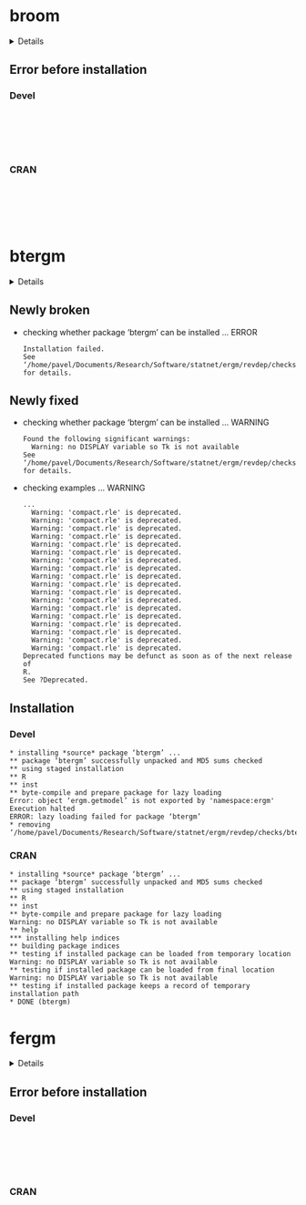 # broom

<details>

* Version: 
* GitHub: https://github.com/statnet/ergm
* Source code: NA
* Number of recursive dependencies: 0

</details>

## Error before installation

### Devel

```






```
### CRAN

```






```
# btergm

<details>

* Version: 1.9.9
* GitHub: https://github.com/leifeld/btergm
* Source code: https://github.com/cran/btergm
* Date/Publication: 2020-06-18 05:00:06 UTC
* Number of recursive dependencies: 73

Run `revdep_details(, "btergm")` for more info

</details>

## Newly broken

*   checking whether package ‘btergm’ can be installed ... ERROR
    ```
    Installation failed.
    See ‘/home/pavel/Documents/Research/Software/statnet/ergm/revdep/checks/btergm/new/btergm.Rcheck/00install.out’ for details.
    ```

## Newly fixed

*   checking whether package ‘btergm’ can be installed ... WARNING
    ```
    Found the following significant warnings:
      Warning: no DISPLAY variable so Tk is not available
    See ‘/home/pavel/Documents/Research/Software/statnet/ergm/revdep/checks/btergm/old/btergm.Rcheck/00install.out’ for details.
    ```

*   checking examples ... WARNING
    ```
    ...
      Warning: 'compact.rle' is deprecated.
      Warning: 'compact.rle' is deprecated.
      Warning: 'compact.rle' is deprecated.
      Warning: 'compact.rle' is deprecated.
      Warning: 'compact.rle' is deprecated.
      Warning: 'compact.rle' is deprecated.
      Warning: 'compact.rle' is deprecated.
      Warning: 'compact.rle' is deprecated.
      Warning: 'compact.rle' is deprecated.
      Warning: 'compact.rle' is deprecated.
      Warning: 'compact.rle' is deprecated.
      Warning: 'compact.rle' is deprecated.
      Warning: 'compact.rle' is deprecated.
      Warning: 'compact.rle' is deprecated.
      Warning: 'compact.rle' is deprecated.
      Warning: 'compact.rle' is deprecated.
      Warning: 'compact.rle' is deprecated.
      Warning: 'compact.rle' is deprecated.
    Deprecated functions may be defunct as soon as of the next release of
    R.
    See ?Deprecated.
    ```

## Installation

### Devel

```
* installing *source* package ‘btergm’ ...
** package ‘btergm’ successfully unpacked and MD5 sums checked
** using staged installation
** R
** inst
** byte-compile and prepare package for lazy loading
Error: object ‘ergm.getmodel’ is not exported by 'namespace:ergm'
Execution halted
ERROR: lazy loading failed for package ‘btergm’
* removing ‘/home/pavel/Documents/Research/Software/statnet/ergm/revdep/checks/btergm/new/btergm.Rcheck/btergm’

```
### CRAN

```
* installing *source* package ‘btergm’ ...
** package ‘btergm’ successfully unpacked and MD5 sums checked
** using staged installation
** R
** inst
** byte-compile and prepare package for lazy loading
Warning: no DISPLAY variable so Tk is not available
** help
*** installing help indices
** building package indices
** testing if installed package can be loaded from temporary location
Warning: no DISPLAY variable so Tk is not available
** testing if installed package can be loaded from final location
Warning: no DISPLAY variable so Tk is not available
** testing if installed package keeps a record of temporary installation path
* DONE (btergm)

```
# fergm

<details>

* Version: 
* GitHub: https://github.com/statnet/ergm
* Source code: NA
* Number of recursive dependencies: 0

</details>

## Error before installation

### Devel

```






```
### CRAN

```






```
